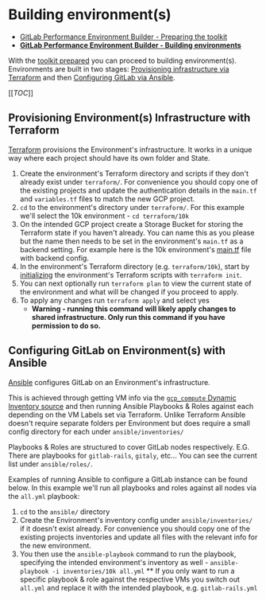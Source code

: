 # Building environment(s)

* [GitLab Performance Environment Builder - Preparing the toolkit](prep_toolkit.md)
* [**GitLab Performance Environment Builder - Building environments**](building_environments.md)

With the [toolkit prepared](prep_toolkit.md) you can proceed to building environment(s). Environments are built in two stages: [Provisioning infrastructure via Terraform](#provisioning-environments-infrastructure-with-terraform) and then [Configuring GitLab via Ansible](#configuring-gitlab-on-environments-with-ansible).

[[_TOC_]]

## Provisioning Environment(s) Infrastructure with Terraform

[Terraform](https://www.terraform.io/) provisions the Environment's infrastructure. It works in a unique way where each project should have its own folder and State.

1. Create the environment's Terraform directory and scripts if they don't already exist under `terraform/`. For convenience you should copy one of the existing projects and update the authentication details in the `main.tf` and `variables.tf` files to match the new GCP project.
1. `cd` to the environment's directory under `terraform/`. For this example we'll select the 10k environment - `cd terraform/10k`
1. On the intended GCP project create a Storage Bucket for storing the Terraform state if you haven't already. You can name this as you please but the name then needs to be set in the environment's `main.tf` as a backend setting. For example here is the 10k environment's [main.tf](terraform/10k/main.tf) file with backend config.
1. In the environment's Terraform directory (e.g. `terraform/10k`), start by [initializing](https://www.terraform.io/docs/commands/init.html) the environment's Terraform scripts with `terraform init`.
1. You can next optionally run `terraform plan` to view the current state of the environment and what will be changed if you proceed to apply.
1. To apply any changes run `terraform apply` and select yes
    * **Warning - running this command will likely apply changes to shared infrastructure. Only run this command if you have permission to do so.**

## Configuring GitLab on Environment(s) with Ansible

[Ansible](https://docs.ansible.com/ansible/latest/index.html) configures GitLab on an Environment's infrastructure. 

This is achieved through getting VM info via the [`gcp_compute` Dynamic Inventory source](https://docs.ansible.com/ansible/latest/plugins/inventory/gcp_compute.html) and then running Ansible Playbooks & Roles against each depending on the VM Labels set via Terraform. Unlike Terraform Ansible doesn't require separate folders per Environment but does require a small config directory for each under `ansible/inventories/`

Playbooks & Roles are structured to cover GitLab nodes respectively. E.G. There are playbooks for `gitlab-rails`, `gitaly`, etc... You can see the current list under `ansible/roles/`.

Examples of running Ansible to configure a GitLab instance can be found below. In this example we'll run all playbooks and roles against all nodes via the `all.yml` playbook:

1. `cd` to the `ansible/` directory
1. Create the Environment's inventory config under `ansible/inventories/` if it doesn't exist already. For convenience you should copy one of the existing projects inventories and update all files with the relevant info for the new environment.
1. You then use the `ansible-playbook` command to run the playbook, specifying the intended environment's inventory as well - `ansible-playbook -i inventories/10k all.yml`
    ** If you only want to run a specific playbook & role against the respective VMs you switch out `all.yml` and replace it with the intended playbook, e.g. `gitlab-rails.yml`
